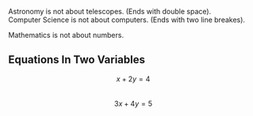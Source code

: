 Astronomy is not about telescopes. (Ends with double space).  
Computer Science is not about computers. (Ends with two line breakes).

Mathematics is not about numbers.

## Equations In Two Variables

$$ x+2y=4 $$  
$$ 3x+4y=5 $$

